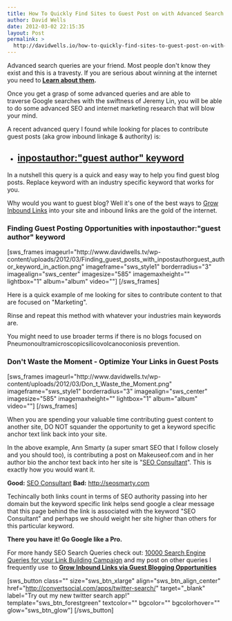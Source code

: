 ```yaml
---
title: How To Quickly Find Sites to Guest Post on with Advanced Search Queries
author: David Wells
date: 2012-03-02 22:15:35
layout: Post
permalink: >
  http://davidwells.io/how-to-quickly-find-sites-to-guest-post-on-with-advanced-search-queries/
---
```

Advanced search queries are your friend. Most people don't know they exist and this is a travesty. If you are serious about winning at the internet you need to<strong> <a href="http://mz.cm/Aae4eW" target="_blank">Learn about them</a>.</strong>

Once you get a grasp of some advanced queries and are able to traverse Google searches with the swiftness of Jeremy Lin, you will be able to do some advanced SEO and internet marketing research that will blow your mind.
<div class="LessonContent">
<div class="LessonSummary">

A recent advanced query I found while looking for places to contribute guest posts (aka grow inbound linkage &amp; authority) is:
<ul>
	<li>
<h2><strong><a href="http://bit.ly/y8MK0z" target="_blank">inpostauthor:"guest author" keyword</a></strong></h2>
</li>
</ul>
In a nutshell this query is a quick and easy way to help you find guest blog posts. Replace keyword with an industry specific keyword that works for you.

Why would you want to guest blog? Well it's one of the best ways to <a href="http://bit.ly/qPp4Nz">Grow Inbound Links</a> into your site and inbound links are the gold of the internet.

</div>
<div class="LessonStep top">
<h3 class="StepTitle">Finding Guest Posting Opportunities with inpostauthor:"guest author" keyword</h3>
<div class="StepImage">[sws_frames imageurl="http://www.davidwells.tv/wp-content/uploads/2012/03/Finding_guest_posts_with_inpostauthorguest_author_keyword_in_action.png" imageframe="sws_style1" borderradius="3" imagealign="sws_center" imagesize="585" imagemaxheight="" lightbox="1" album="album" video=""] [/sws_frames]</div>
<div class="StepInstructions">

Here is a quick example of me looking for sites to contribute content to that are focused on "Marketing".

Rinse and repeat this method with whatever your industries main keywords are.

You might need to use broader terms if there is no blogs focused on Pneumonoultramicroscopicsilicovolcanoconiosis prevention.

</div>
</div>
<div class="LessonStep top">
<h3 class="StepTitle">Don't Waste the Moment - Optimize Your Links in Guest Posts</h3>
<div class="StepImage">[sws_frames imageurl="http://www.davidwells.tv/wp-content/uploads/2012/03/Don_t_Waste_the_Moment.png" imageframe="sws_style1" borderradius="3" imagealign="sws_center" imagesize="585" imagemaxheight="" lightbox="1" album="album" video=""] [/sws_frames]</div>
<div class="StepInstructions">

When you are spending your valuable time contributing guest content to another site, DO NOT squander the opportunity to get a keyword specific anchor text link back into your site.

In the above example, Ann Smarty (a super smart SEO that I follow closely and you should too), is contributing a post on Makeuseof.com and in her author bio the anchor text back into her site is "<a href="http://www.seosmarty.com/">SEO Consultant</a>". This is exactly how you would want it.

<strong>Good:</strong> <a href="http://www.seosmarty.com/">SEO Consultant</a>
<strong>Bad:</strong> <a href="http://www.seosmarty.com/">http://seosmarty.com</a>

Techincally both links count in terms of SEO authority passing into her domain but the keyword specific link helps send google a clear message that this page behind the link is associated with the keyword "SEO Consultant" and perhaps we should weight her site higher than others for this particular keyword.

<strong>There you have it! Go Google like a Pro.</strong>

</div>
</div>
</div>
For more handy SEO Search Queries check out: <a href="http://bit.ly/xSvYEK">10000 Search Engine Queries for your Link Building Campaign</a> and my post on other queries I frequently use  to <strong><a href=" http://bit.ly/qPp4Nz">Grow Inbound Links via Guest Blogging Opportunities</a></strong>

[sws_button class="" size="sws_btn_xlarge" align="sws_btn_align_center" href="http://convertsocial.com/apps/twitter-search/" target="_blank" label="Try out my new twitter search app!" template="sws_btn_forestgreen" textcolor="" bgcolor="" bgcolorhover="" glow="sws_btn_glow"] [/sws_button]
